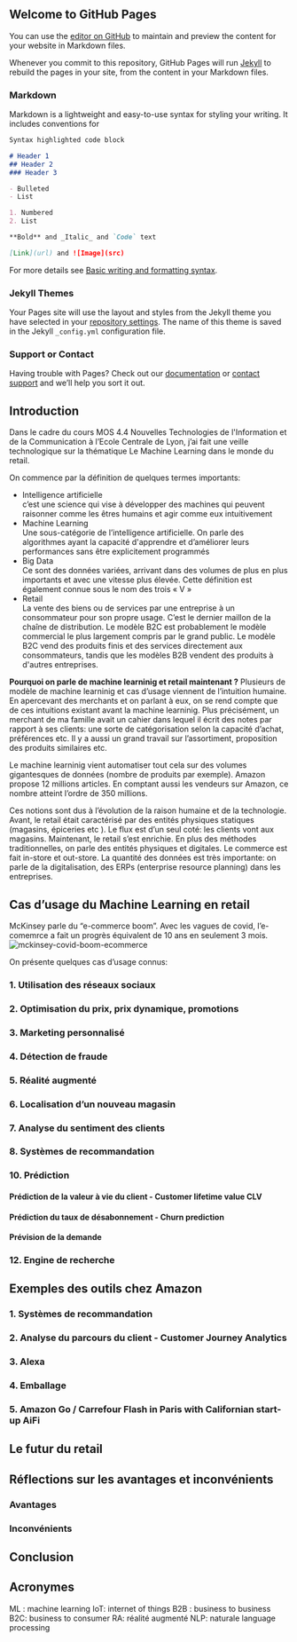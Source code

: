## Welcome to GitHub Pages

You can use the [editor on GitHub](https://github.com/glassoue/glassoue.github.io/edit/main/README.md) to maintain and preview the content for your website in Markdown files.

Whenever you commit to this repository, GitHub Pages will run [Jekyll](https://jekyllrb.com/) to rebuild the pages in your site, from the content in your Markdown files.

### Markdown

Markdown is a lightweight and easy-to-use syntax for styling your writing. It includes conventions for

```markdown
Syntax highlighted code block

# Header 1
## Header 2
### Header 3

- Bulleted
- List

1. Numbered
2. List

**Bold** and _Italic_ and `Code` text

[Link](url) and ![Image](src)
```

For more details see [Basic writing and formatting syntax](https://docs.github.com/en/github/writing-on-github/getting-started-with-writing-and-formatting-on-github/basic-writing-and-formatting-syntax).

### Jekyll Themes

Your Pages site will use the layout and styles from the Jekyll theme you have selected in your [repository settings](https://github.com/glassoue/glassoue.github.io/settings/pages). The name of this theme is saved in the Jekyll `_config.yml` configuration file.

### Support or Contact

Having trouble with Pages? Check out our [documentation](https://docs.github.com/categories/github-pages-basics/) or [contact support](https://support.github.com/contact) and we’ll help you sort it out.


## Introduction 
Dans le cadre du cours MOS 4.4 Nouvelles Technologies de l'Information et de la Communication à l’Ecole Centrale de Lyon, j’ai fait une veille technologique sur la thématique Le Machine Learning dans le monde du retail. 

On commence par la définition de quelques termes importants:
- Intelligence artificielle  
c’est une science qui vise à développer des machines qui peuvent  raisonner comme les êtres humains et agir comme eux intuitivement
- Machine Learning   
Une sous-catégorie de l’intelligence artificielle. On parle des algorithmes ayant la capacité d'apprendre et d’améliorer leurs performances sans être explicitement programmés   
- Big Data   
Ce sont des données variées, arrivant dans des volumes de plus en plus importants et avec une vitesse plus élevée. Cette définition est également connue sous le nom des trois « V »
- Retail  
La vente des biens ou de services par une entreprise à un consommateur pour son propre usage. C’est le dernier maillon de la chaîne de distribution. 
Le modèle B2C est probablement le modèle commercial le plus largement compris par le grand public. Le modèle B2C vend des produits finis et des services directement aux consommateurs, tandis que les modèles B2B vendent des produits à d'autres entreprises.

**Pourquoi on parle de machine learninig et retail maintenant ?**
Plusieurs de modèle de machine learninig et cas d’usage viennent de l’intuition humaine. 
En apercevant des merchants et on parlant à eux, on se rend compte que de ces intuitions existant avant la machine learninig. 
Plus précisément, un merchant de ma famille avait un cahier dans lequel il écrit des notes par rapport à ses clients: une sorte de catégorisation selon la capacité d’achat, préférences etc. 
Il y a aussi un grand travail sur l’assortiment, proposition des produits similaires etc.

Le machine learninig vient automatiser tout cela sur des volumes gigantesques de données (nombre de produits par exemple). 
Amazon propose 12 millions articles. En comptant aussi les vendeurs sur Amazon, ce nombre atteint l’ordre de 350 millions. 

Ces notions sont dus à l’évolution de la raison humaine et de la technologie. Avant, le retail était caractérisé par des entités physiques statiques (magasins, épiceries etc ). Le flux est d’un seul coté: les clients vont aux magasins. 
Maintenant, le retail s’est enrichie. En plus des méthodes traditionnelles, on parle des entités physiques et digitales. Le commerce est fait in-store et out-store. La quantité des données est très importante: on parle de la digitalisation, des ERPs (enterprise resource planning) dans les entreprises. 

## Cas d’usage du Machine Learning en retail

McKinsey parle du “e-commerce boom”. Avec les vagues de covid, l’e-comemrce a fait un progrès équivalent de 10 ans en seulement 3 mois. 
![mckinsey-covid-boom-ecommerce](/glassoue.github.io/images/mckinsey-covid-boom-ecommerce.png)

On présente quelques cas d’usage connus: 

### 1. Utilisation des réseaux sociaux


### 2. Optimisation du prix, prix dynamique, promotions


### 3. Marketing personnalisé


### 4. Détection de fraude 


### 5. Réalité augmenté 


### 6. Localisation d’un nouveau magasin


### 7. Analyse du sentiment des clients


### 8. Systèmes de recommandation 


### 10. Prédiction 

#### Prédiction de la valeur à vie du client - Customer lifetime value CLV

#### Prédiction du taux de désabonnement - Churn prediction 

#### Prévision de la demande 

### 12. Engine de recherche


<!---
-----------------------------------------------------------------------------------------------------------------------
-->
## Exemples des outils chez Amazon 

### 1. Systèmes de recommandation 

### 2. Analyse du parcours du client - Customer Journey Analytics

### 3. Alexa

### 4. Emballage

### 5. Amazon Go / Carrefour Flash in Paris with Californian start-up AiFi


<!---
-----------------------------------------------------------------------------------------------------------------------
-->
## Le futur du retail 



<!---
-----------------------------------------------------------------------------------------------------------------------
-->
## Réflections sur les avantages et inconvénients

### Avantages 

### Inconvénients

<!---
-----------------------------------------------------------------------------------------------------------------------
-->
## Conclusion


<!---
-----------------------------------------------------------------------------------------------------------------------
-->
## Acronymes
ML : machine learning 
IoT: internet of things 
B2B : business to business
B2C: business to consumer 
RA: réalité augmenté
NLP: naturale language processing 




